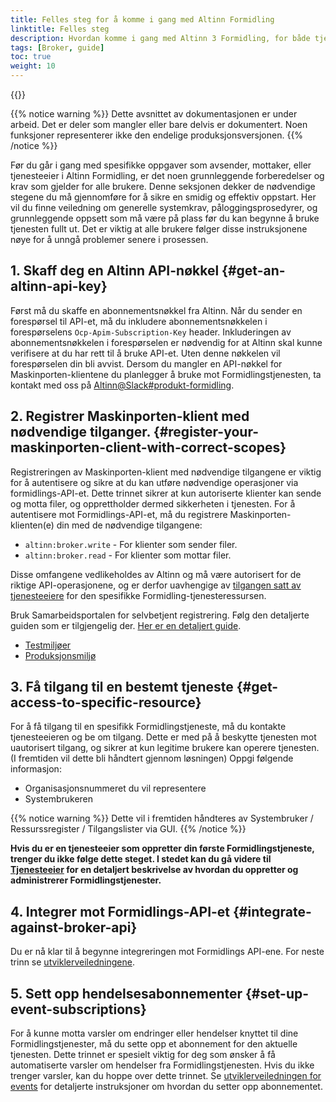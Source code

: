 ```yaml
---
title: Felles steg for å komme i gang med Altinn Formidling
linktitle: Felles steg
description: Hvordan komme i gang med Altinn 3 Formidling, for både tjenesteeiere, avsendere og mottakere
tags: [Broker, guide]
toc: true
weight: 10
---
```


{{<children />}}

{{% notice warning  %}}
Dette avsnittet av dokumentasjonen er under arbeid.
Det er deler som mangler eller bare delvis er dokumentert.
Noen funksjoner representerer ikke den endelige produksjonsversjonen.
{{% /notice %}}

Før du går i gang med spesifikke oppgaver som avsender, mottaker, eller tjenesteeier i Altinn Formidling, er det noen grunnleggende forberedelser og krav som gjelder for alle brukere. Denne seksjonen dekker de nødvendige stegene du må gjennomføre for å sikre en smidig og effektiv oppstart. Her vil du finne veiledning om generelle systemkrav, påloggingsprosedyrer, og grunnleggende oppsett som må være på plass før du kan begynne å bruke tjenesten fullt ut. Det er viktig at alle brukere følger disse instruksjonene nøye for å unngå problemer senere i prosessen.

## 1. Skaff deg en Altinn API-nøkkel {#get-an-altinn-api-key}

Først må du skaffe en abonnementsnøkkel fra Altinn. Når du sender en forespørsel til API-et, må du inkludere abonnementsnøkkelen i forespørselens `Ocp-Apim-Subscription-Key` header. Inkluderingen av abonnementsnøkkelen i forespørselen er nødvendig for at Altinn skal kunne verifisere at du har rett til å bruke API-et. Uten denne nøkkelen vil forespørselen din bli avvist. Dersom du mangler en API-nøkkel for Maskinporten-klientene du planlegger å bruke mot Formidlingstjenesten, ta kontakt med oss på [Altinn@Slack#produkt-formidling](https://join.slack.com/t/altinn/shared_invite/zt-7c77c9si-ZnMFwGNtab1aFdC6H_vwog).

## 2. Registrer Maskinporten-klient med nødvendige tilganger. {#register-your-maskinporten-client-with-correct-scopes}

Registreringen av Maskinporten-klient med nødvendige tilgangene er viktig for å autentisere og sikre at du kan utføre nødvendige operasjoner via formidlings-API-et. Dette trinnet sikrer at kun autoriserte klienter kan sende og motta filer, og opprettholder dermed sikkerheten i tjenesten.
For å autentisere mot Formidlings-API-et, må du registrere Maskinporten-klienten(e) din med de nødvendige tilgangene:

- `altinn:broker.write` - For klienter som sender filer.
- `altinn:broker.read` - For klienter som mottar filer.

Disse omfangene vedlikeholdes av Altinn og må være autorisert for de riktige API-operasjonene, og er derfor uavhengige av [tilgangen satt av tjenesteeiere](../service-owner#grant-access-to-senders-and-recipients-to-the-resource) for den spesifikke Formidling-tjenesteressursen.

Bruk Samarbeidsportalen for selvbetjent registrering. Følg den detaljerte guiden som er tilgjengelig der. [Her er en detaljert guide](https://docs.digdir.no/docs/Maskinporten/maskinporten_sjolvbetjening_web#selvbetjening-som-api-konsument).

- [Testmiljøer](https://sjolvbetjening.test.samarbeid.digdir.no/)
- [Produksjonsmiljø](https://sjolvbetjening.samarbeid.digdir.no/)

## 3. Få tilgang til en bestemt tjeneste {#get-access-to-specific-resource}

For å få tilgang til en spesifikk Formidlingstjeneste, må du kontakte tjenesteeieren og be om tilgang. Dette er med på å beskytte tjenesten mot uautorisert tilgang, og sikrer at kun legitime brukere kan operere tjenesten. (I fremtiden vil dette bli håndtert gjennom løsningen)
Oppgi følgende informasjon:

- Organisasjonsnummeret du vil representere
- Systembrukeren

{{% notice warning  %}}
Dette vil i fremtiden håndteres av Systembruker / Ressurssregister / Tilgangslister via GUI.
{{% /notice %}}

**Hvis du er en tjenesteeier som oppretter din første Formidlingstjeneste, trenger du ikke følge dette steget. I stedet kan du gå videre til [Tjenesteeier](../service-owner/) for en detaljert beskrivelse av hvordan du oppretter og administrerer Formidlingstjenester.**

## 4. Integrer mot Formidlings-API-et {#integrate-against-broker-api}

Du er nå klar til å begynne integreringen mot Formidlings API-ene. For neste trinn se [utviklerveiledningene](../developer-guides/).

## 5. Sett opp hendelsesabonnementer {#set-up-event-subscriptions}

For å kunne motta varsler om endringer eller hendelser knyttet til dine Formidlingstjenester, må du sette opp et abonnement for den aktuelle tjenesten.
Dette trinnet er spesielt viktig for deg som ønsker å få automatiserte varsler om hendelser fra Formidlingstjenesten. Hvis du ikke trenger varsler, kan du hoppe over dette trinnet.
Se [utviklerveiledningen for events](../developer-guides/events) for detaljerte instruksjoner om hvordan du setter opp abonnementet.
